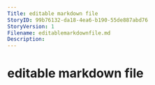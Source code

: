 ```yaml
---
Title: editable markdown file
StoryID: 99b76132-da18-4ea6-b190-55de887abd76
StoryVersion: 1
Filename: editablemarkdownfile.md
Description: 
---
```


# editable markdown file